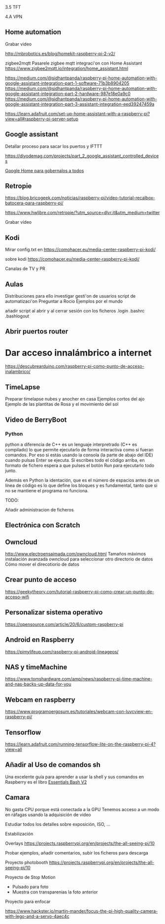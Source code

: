 
3.5 TFT

4.A VPN

## Home automation

Grabar video

http://mbrobotics.es/blog/homekit-raspberry-pi-2-v2/


zigbee2mqtt Pasarele zigbee mqtt
integraci'on con Home Assistant https://www.zigbee2mqtt.io/integration/home_assistant.html


https://medium.com/@sidhantpanda/raspberry-pi-home-automation-with-google-assistant-integration-part-1-software-71b3b8904205
https://medium.com/@sidhantpanda/raspberry-pi-home-automation-with-google-assistant-integration-part-2-hardware-987e18e0a9c0
https://medium.com/@sidhantpanda/raspberry-pi-home-automation-with-google-assistant-integration-part-3-assistant-integration-eed39247459a

https://learn.adafruit.com/set-up-home-assistant-with-a-raspberry-pi?view=all#raspberry-pi-server-setup

## Google assistant

Detallar proceso para sacar los puertos y IFTTT

https://diyodemag.com/projects/part_2_google_assistant_controlled_devices



[Google Home para gobernalos a todos](https://www.youtube.com/watch?v=0i8ROl1KS3Y&list=PLFe_vhJmgS_51XlV_a5Atl1Re4fJA_b-d&index=24)

## Retropie

https://blog.bricogeek.com/noticias/raspberry-pi/video-tutorial-recalbox-batocera-para-raspberry-pi/


https://www.hwlibre.com/retropie/?utm_source=dlvr.it&utm_medium=twitter

Grabar vídeo

## Kodi

Mirar config.txt en https://comohacer.eu/media-center-raspberry-pi-kodi/

sobre kodi https://comohacer.eu/media-center-raspberry-pi-kodi/

Canalas de TV y PR

## Aulas

Distribuciones para ello
investigar gesti'on de usuarios
script de automatizaci'on Preguntar a Rocio
Ejemplos por el mundo

añadir script al abrir y al cerrar sesión con los ficheros .login .bashrc .bashlogout

## Abrir puertos router


# Dar acceso innalámbrico a internet



https://descubrearduino.com/raspberry-pi-como-punto-de-acceso-inalambrico/


## TimeLapse

Preparar timelapse nubes y anocher en casa
Ejemplos cortos del ajo
Ejemplo de las plantitas de Rosa y el movimiento del sol


## Video de BerryBoot


### Python

python a diferencia de C++ es un lenguaje interpretrado (C++ es compilado)  lo que permite ejecutarlo de forma interactiva como si fueran comandos. Por eso si estás usando la consola (la parte de abajo del IDE) cuando pulsas Enter se ejecuta. Si escribes todo el código arriba, en formato de fichero espera a que pulses el botón Run para ejecutarlo todo junto.

Además en Python la identación, que es el número de espacios antes de un línea de código es lo que define los bloques y es fundamental, tanto que si no se mantiene el programa no funciona.


TODO:

Añadir administracion de ficheros

## Electrónica con Scratch

## Owncloud

http://www.electroensaimada.com/owncloud.html
Tamaños máximos
instalación avanzada owncloud para seleccionar otro directorio de datos
Cómo mover el direcotiorio de datos

## Crear punto de acceso

https://geekytheory.com/tutorial-rasbperry-pi-como-crear-un-punto-de-acceso-wifi

## Personalizar sistema operativo

https://opensource.com/article/20/6/custom-raspberry-pi

## Android en Raspberry

https://pimylifeup.com/raspberry-pi-android-lineageos/

## NAS y timeMachine

https://www.tomshardware.com/amp/news/raspberry-pi-time-machine-and-nas-backs-up-data-for-you

## Webcam en raspberry

https://www.programoergosum.es/tutoriales/webcam-con-luvcview-en-raspberry-pi/

## Tensorflow

https://learn.adafruit.com/running-tensorflow-lite-on-the-raspberry-pi-4?view=all

## Añadir al Uso de comandos sh

Una excelente guía para aprender a usar la shell y sus comandos en Raspberry es el libro [Essentials Bash V2](https://www.raspberrypi.org/magpi-issues/Essentials_Bash_v2.pdf)


## Camara

No gasta CPU porque está conectada a la GPU
Tenemos acceso a un modo en ráfagas usando la adquisición de video

Estudiar todos los detalles sobre exposición, ISO, ...

Estabilización

Overlays https://projects.raspberrypi.org/en/projects/the-all-seeing-pi/10

Probar ejemplos, 
añadir comentarios, 
subir los ficheros para descarga

Proyecto photobooth https://projects.raspberrypi.org/en/projects/the-all-seeing-pi/10

Proyecto de Stop Motion
* Pulsado para foto
* Muestra con transparenias la foto anterior

Proyecto para enfocar

https://www.hackster.io/martin-mander/focus-the-pi-high-quality-camera-with-lego-and-a-servo-4aec4c